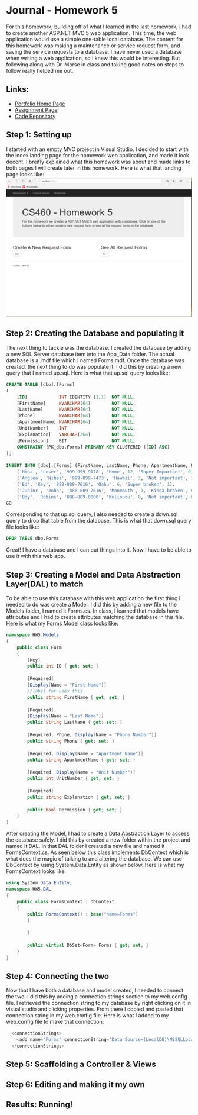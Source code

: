 # Journal - Homework 5

For this homework, building off of what I learned in the last homework, I had to create another ASP.NET MVC 5 web application. This time, the web application would use a simple one-table local database. The content for this homework was making a maintenance or service request form, and saving the service requests to a database.
I have never used a database when writing a web application, so I knew this would be interesting. But following along with Dr. Morse in class and taking good notes on steps to follow really helped me out.

## Links:

* [Portfolio Home Page](https://nki13.github.io)
* [Assignment Page](http://www.wou.edu/~morses/classes/cs46x/assignments/HW5_1819.html)
* [Code Repository](https://github.com/nki13/nki13.github.io/tree/master/CS460/HW5)

## Step 1: Setting up

I started with an empty MVC project in Visual Studio. I decided to start with the index landing page for the homework web application, and made it look decent. I breifly explained what this homework was about and made links to both pages I will create later in this homework. Here is what that landing page looks like:
![Landing Page](landing.PNG)

## Step 2: Creating the Database and populating it

The next thing to tackle was the database. I created the database by adding a new SQL Server database item into the App_Data folder. The actual database is a .mdf file which I named Forms.mdf. Once the database was created, the next thing to do was populate it. I did this by creating a new query that I named up.sql. Here is what that up.sql query looks like:
```SQL
CREATE TABLE [dbo].[Forms]
(
	[ID]			INT IDENTITY (1,1)	NOT NULL,
	[FirstName]		NVARCHAR(64)		NOT NULL,
	[LastName]		NVARCHAR(64)		NOT NULL,
	[Phone]			NVARCHAR(64)		NOT NULL,
	[ApartmentName]	NVARCHAR(64)		NOT NULL,
	[UnitNumber]	INT					NOT NULL,
	[Explanation]	VARCHAR(364)		NOT NULL,
	[Permission]	BIT					NOT NULL,
	CONSTRAINT [PK_dbo.Forms] PRIMARY KEY CLUSTERED ([ID] ASC)
);

INSERT INTO [dbo].[Forms] (FirstName, LastName, Phone, ApartmentName, UnitNumber, Explanation, Permission) VALUES
	('Nina', 'Loser', '999-999-9178', 'Home', 12, 'Super Important', 0),
	('Anglea', 'Nihei', '999-899-7473', 'Hawaii', 3, 'Not important', 1),
	('Ed', 'Key', '888-889-7616', 'Oahu', 6, 'Super broken', 1),
	('Junior', 'John', '888-809-7616', 'Monmouth', 1, 'Kinda broken', 0),
	('Boy', 'Robins', '888-889-0000', 'Kuliouou', 8, 'Not important', 0)
GO
```
Corresponding to that up.sql query, I also needed to create a down.sql query to drop that table from the database. This is what that down.sql query file looks like:
```SQL
DROP TABLE dbo.Forms
```
Great! I have a database and I can put things into it. Now I have to be able to use it with this web app.

## Step 3: Creating a Model and Data Abstraction Layer(DAL) to match

To be able to use this database with this web application the first thing I needed to do was create a Model. I did this by adding a new file to the Models folder, I named it Forms.cs. In class, I learned that models have attributes and I had to create attributes matching the database in this file. Here is what my Forms Model class looks like:
```cs
namespace HW5.Models
{
    public class Form
    {
        [Key]
        public int ID { get; set; }

        [Required]
        [Display(Name = "First Name")]
        //label for uses this
        public string FirstName { get; set; }

        [Required]
        [Display(Name = "Last Name")]
        public string LastName { get; set; }

        [Required, Phone, Display(Name = "Phone Number")]
        public string Phone { get; set; }

        [Required, Display(Name = "Apartment Name")]
        public string ApartmentName { get; set; }

        [Required, Display(Name = "Unit Number")]
        public int UnitNumber { get; set; }

        [Required]
        public string Explanation { get; set; }

        public bool Permission { get; set; }
    }
}
```
After creating the Model, I had to create a Data Abstraction Layer to access the database safely. I did this by created a new folder within the project and named it DAL. In that DAL folder I created a new file and named it FormsContext.cs. As seen below this class implements DbContext which is what does the magic of talking to and altering the database. We can use DbContext by using System.Data.Entity as shown below. Here is what my FormsContext looks like:
```cs
using System.Data.Entity;
namespace HW5.DAL
{
    public class FormsContext : DbContext 
    {
        public FormsContext() : base("name=Forms")
        {

        }

        public virtual DbSet<Form> Forms { get; set; }
    }
}
```
## Step 4: Connecting the two

Now that I have both a database and model created, I needed to connect the two. I did this by adding a connection strings section to my web.config file. I retrieved the connection string to my database by right clicking on it in visual studio and clicking properties. From there I copied and pasted that connection string in my web.config file. Here is what I added to my web.config file to make that connection:
```cs
  <connectionStrings>
	<add name="Forms" connectionString="Data Source=(LocalDB)\MSSQLLocalDB;AttachDbFilename=C:\Users\nki13\Desktop\Git\CS460\HW5\HW5\App_Data\Forms.mdf;Integrated Security=True" providerName="System.Data.SqlClient" />
  </connectionStrings>
```

## Step 5: Scaffolding a Controller & Views



## Step 6: Editing and making it my own

## Results: Running!
